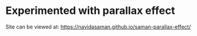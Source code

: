 # Experimented with parallax effect

Site can be viewed at: https://navidasaman.github.io/saman-parallax-effect/
